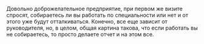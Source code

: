 Довольно доброжелательное предприятие, при первом же визите спросят, собираетесь ли вы работать по специальности или нет и от этого уже будут отталкиваться. Конечно, все еще зависит от руководителя, но, в целом, общая картина такова, что если работать вы не собираетесь, то просто делаете отчет и на этом все.